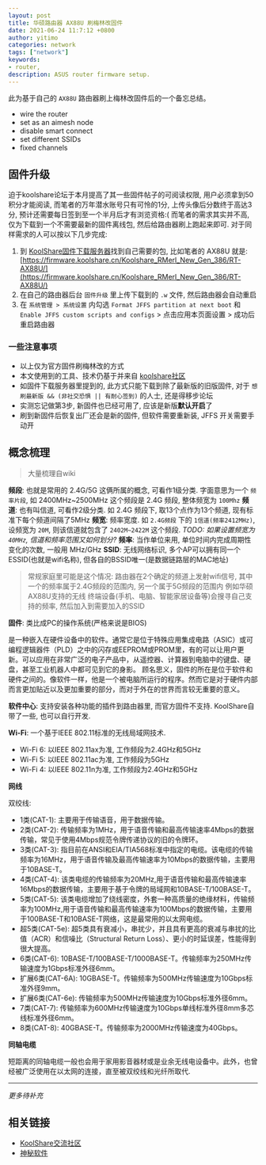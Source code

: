 ```yaml
---
layout: post
title: 华硕路由器 AX88U 刷梅林改固件
date: 2021-06-24 11:7:12 +0800
author: yitimo
categories: network
tags: ["network"]
keywords:
- router,
description: ASUS router firmware setup.
---
```


此为基于自己的 ``AX88U`` 路由器刷上梅林改固件后的一个备忘总结。

- wire the router
- set as an aimesh node
- disable smart connect
- set different SSIDs
- fixed channels

## 固件升级

迫于koolshare论坛于本月提高了其一些固件帖子的可阅读权限, 用户必须拿到50积分才能阅读, 而笔者的万年潜水账号只有可怜的1分, 上传头像后分数终于高达3分, 预计还需要每日签到至一个半月后才有浏览资格:(
而笔者的需求其实并不高, 仅为下载到一个不需要最新的固件离线包, 然后给路由器刷上跑起来即可. 对于同样需求的人可以按以下几步完成:

1. 到 [KoolShare固件下载服务器](https://firmware.koolshare.cn/)找到自己需要的包, 比如笔者的 AX88U 就是: [https://firmware.koolshare.cn/Koolshare_RMerl_New_Gen_386/RT-AX88U/](https://firmware.koolshare.cn/Koolshare_RMerl_New_Gen_386/RT-AX88U/)
2. 在自己的路由器后台 ``固件升级`` 里上传下载到的 ``.w`` 文件, 然后路由器会自动重启
3. 在 ``系统管理 > 系统设置`` 内勾选 ``Format JFFS partition at next boot`` 和 ``Enable JFFS custom scripts and configs`` > 点击应用本页面设置 > 成功后重启路由器

### 一些注意事项

- 以上仅为官方固件刷梅林改的方式
- 本文使用到的工具、技术仍基于并来自 [koolshare社区](https://koolshare.cn/forum-96-1.html)
- 如固件下载服务器里提到的, 此方式只能下载到除了最新版的旧版固件, 对于 ``想刷最新版 && (非社交恐惧 || 有耐心签到)`` 的人士, 还是得移步论坛
- 实测忘记做第3步, 新固件也已经可用了, 应该是新版**默认开启**了
- 刷到新固件后恢复出厂还会是新的固件, 但软件需要重新装, JFFS 开关需要手动开

## 概念梳理

> 大量梳理自wiki

**频段**: 也就是常用的 2.4G/5G 这俩所属的概念, 可看作1级分类. 字面意思为一个 ``频率片段``, 如 2400MHz~2500MHz 这个频段是 2.4G 频段, 整体频宽为 ``100Mhz``
**频道**: 也有叫信道, 可看作2级分类. 如 2.4G 频段下, 取13个点作为13个频道, 现有标准下每个频道间隔了5MHz
**频宽**: 频率宽度. 如 ``2.4G频段`` 下的 ``1信道(频率2412MHz)``, 设频宽为 ``20M``, 则该信道就包含了 ``2402M~2422M`` 这个频段. *TODO: 如果设置频宽为 ``40MHz``, 信道和频率范围又如何划分?*
**频率**: 当作单位来用, 单位时间内完成周期性变化的次数, 一般用 MHz/GHz
**SSID**: 无线网络标识, 多个AP可以拥有同一个ESSID(也就是wifi名称), 但各自的BSSID唯一(是数据链路层的MAC地址)

> 常规家庭里可能是这个情况: 路由器在2个确定的频道上发射wifi信号, 其中一个的频率属于2.4G频段的范围内, 另一个属于5G频段的范围内
> 例如华硕AX88U支持的无线
> 终端设备(手机、电脑、智能家居设备等)会搜寻自己支持的频率, 然后加入到需要加入的SSID

**固件**: 类比成PC的操作系统(严格来说是BIOS)

是一种嵌入在硬件设备中的软件。通常它是位于特殊应用集成电路（ASIC）或可编程逻辑器件（PLD）之中的闪存或EEPROM或PROM里，有的可以让用户更新。可以应用在非常广泛的电子产品中，从遥控器、计算器到电脑中的键盘、硬盘，甚至工业机器人中都可见到它的身影。
顾名思义，固件的所在是位于软件和硬件之间的。像软件一样，他是一个被电脑所运行的程序。然而它是对于硬件内部而言更加贴近以及更加重要的部分，而对于外在的世界而言较无重要的意义。

**软件中心**: 支持安装各种功能的插件到路由器里, 而官方固件不支持. KoolShare自带了一些, 也可以自行开发.

**Wi-Fi**: 一个基于IEEE 802.11标准的无线局域网技术.

- Wi-Fi 6: 以IEEE 802.11ax为准, 工作频段为2.4GHz和5GHz
- Wi-Fi 5: 以IEEE 802.11ac为准, 工作频段为5GHz
- Wi-Fi 4: 以IEEE 802.11n为准, 工作频段为2.4GHz和5GHz

**网线**

双绞线:

- 1类(CAT-1): 主要用于传输语音，用于数据传输。
- 2类(CAT-2): 传输频率为1MHz，用于语音传输和最高传输速率4Mbps的数据传输，常见于使用4Mbps规范令牌传递协议的旧的令牌环。
- 3类(CAT-3): 指目前在ANSI和EIA/TIA568标准中指定的电缆。该电缆的传输频率为16MHz，用于语音传输及最高传输速率为10Mbps的数据传输，主要用于10BASE-T。
- 4类(CAT-4): 该类电缆的传输频率为20MHz,用于语音传输和最高传输速率16Mbps的数据传输，主要用于基于令牌的局域网和10BASE-T/100BASE-T。
- 5类(CAT-5): 该类电缆增加了绕线密度，外套一种高质量的绝缘材料，传输频率为100MHz,用于语音传输和最高传输速率为100Mbps的数据传输，主要用于100BASE-T和10BASE-T网络，这是最常用的以太网电缆。
- 超5类(CAT-5e): 超5类具有衰减小，串扰少，并且具有更高的衰减与串扰的比值（ACR）和信噪比（Structural Return Loss）、更小的时延误差，性能得到很大提高。
- 6类(CAT-6): 10BASE-T/100BASE-T/1000BASE-T。传输频率为250MHz传输速度为1Gbps标准外径6mm。
- 扩展6类(CAT-6A): 10GBASE-T。传输频率为500MHz传输速度为10Gbps标准外径9mm。
- 扩展6类(CAT-6e): 传输频率为500MHz传输速度为10Gbps标准外径6mm。
- 7类(CAT-7): 传输频率为600MHz传输速度为10Gbps单线标准外径8mm多芯线标准外径6mm。
- 8类(CAT-8): 40GBASE-T。传输频率为2000MHz传输速度为40Gbps。

**同轴电缆**

短距离的同轴电缆一般也会用于家用影音器材或是业余无线电设备中。此外，也曾经被广泛使用在以太网的连接，直至被双绞线和光纤所取代.

---

*更多待补充*

## 相关链接

- [KoolShare交流社区](https://koolshare.cn/forum-96-1.html)
- [神秘软件](https://github.com/hq450/fancyss)

